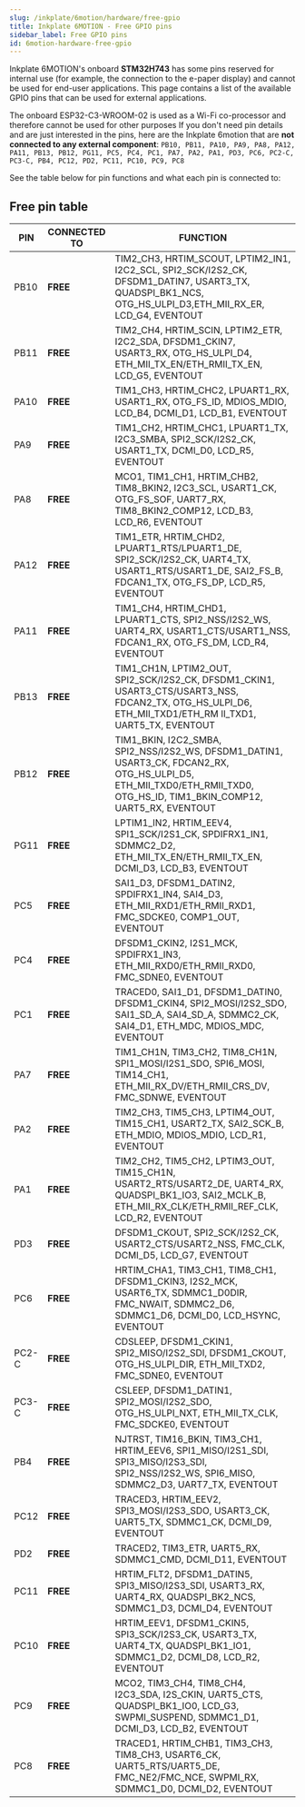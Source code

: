 ```yaml
---
slug: /inkplate/6motion/hardware/free-gpio
title: Inkplate 6MOTION - Free GPIO pins
sidebar_label: Free GPIO pins
id: 6motion-hardware-free-gpio
---
```


Inkplate 6MOTION's onboard **STM32H743** has some pins reserved for internal use (for example, the connection to the e-paper display) and cannot be used for end-user applications. This page contains a list of the available GPIO pins that can be used for external applications.

<WarningBox>The onboard ESP32-C3-WROOM-02 is used as a Wi-Fi co-processor and therefore cannot be used for other purposes</WarningBox>
If you don't need pin details and are just interested in the pins, here are the Inkplate 6motion that are **not connected to any external component**:
``PB10, PB11, PA10, PA9, PA8, PA12, PA11, PB13, PB12, PG11, PC5, PC4, PC1, PA7, PA2, PA1, PD3, PC6, PC2-C, PC3-C, PB4, PC12, PD2, PC11, PC10, PC9, PC8``

<CenteredImage src="/img/inkplate_6_motion/free_gpio.jpg" alt="Inkplate 6MOTION free pins" caption="Inkplate 6MOTION free pins" />

See the table below for pin functions and what each pin is connected to:

## Free pin table



| **PIN**      | **CONNECTED TO** | **FUNCTION**                                                               |
|--------------|------------------|----------------------------------------------------------------------------|
|PB10| **FREE** |TIM2_CH3, HRTIM_SCOUT, LPTIM2_IN1, I2C2_SCL, SPI2_SCK/I2S2_CK, DFSDM1_DATIN7, USART3_TX, QUADSPI_BK1_NCS, OTG_HS_ULPI_D3,ETH_MII_RX_ER, LCD_G4, EVENTOUT|
|PB11| **FREE**| TIM2_CH4, HRTIM_SCIN, LPTIM2_ETR, I2C2_SDA, DFSDM1_CKIN7, USART3_RX, OTG_HS_ULPI_D4, ETH_MII_TX_EN/ETH_RMII_TX_EN, LCD_G5, EVENTOUT|
|PA10|**FREE**|TIM1_CH3, HRTIM_CHC2, LPUART1_RX, USART1_RX, OTG_FS_ID, MDIOS_MDIO, LCD_B4, DCMI_D1, LCD_B1, EVENTOUT|
|PA9|**FREE**|TIM1_CH2, HRTIM_CHC1, LPUART1_TX, I2C3_SMBA, SPI2_SCK/I2S2_CK, USART1_TX, DCMI_D0, LCD_R5, EVENTOUT|
|PA8|**FREE**|MCO1, TIM1_CH1, HRTIM_CHB2, TIM8_BKIN2, I2C3_SCL, USART1_CK, OTG_FS_SOF, UART7_RX, TIM8_BKIN2_COMP12, LCD_B3, LCD_R6, EVENTOUT|
|PA12|**FREE**|TIM1_ETR, HRTIM_CHD2, LPUART1_RTS/LPUART1_DE, SPI2_SCK/I2S2_CK, UART4_TX, USART1_RTS/USART1_DE, SAI2_FS_B, FDCAN1_TX, OTG_FS_DP, LCD_R5, EVENTOUT|
|PA11|**FREE**|TIM1_CH4, HRTIM_CHD1, LPUART1_CTS, SPI2_NSS/I2S2_WS, UART4_RX, USART1_CTS/USART1_NSS, FDCAN1_RX, OTG_FS_DM, LCD_R4, EVENTOUT|
|PB13|**FREE**|TIM1_CH1N, LPTIM2_OUT, SPI2_SCK/I2S2_CK, DFSDM1_CKIN1, USART3_CTS/USART3_NSS, FDCAN2_TX, OTG_HS_ULPI_D6, ETH_MII_TXD1/ETH_RM II_TXD1, UART5_TX, EVENTOUT|
|PB12|**FREE**|TIM1_BKIN, I2C2_SMBA, SPI2_NSS/I2S2_WS, DFSDM1_DATIN1, USART3_CK, FDCAN2_RX, OTG_HS_ULPI_D5, ETH_MII_TXD0/ETH_RMII_TXD0, OTG_HS_ID, TIM1_BKIN_COMP12, UART5_RX, EVENTOUT|
|PG11|**FREE**|LPTIM1_IN2, HRTIM_EEV4, SPI1_SCK/I2S1_CK, SPDIFRX1_IN1, SDMMC2_D2, ETH_MII_TX_EN/ETH_RMII_TX_EN, DCMI_D3, LCD_B3, EVENTOUT|
|PC5|**FREE**|SAI1_D3, DFSDM1_DATIN2, SPDIFRX1_IN4, SAI4_D3, ETH_MII_RXD1/ETH_RMII_RXD1, FMC_SDCKE0, COMP1_OUT, EVENTOUT|
|PC4|**FREE**|DFSDM1_CKIN2, I2S1_MCK, SPDIFRX1_IN3, ETH_MII_RXD0/ETH_RMII_RXD0, FMC_SDNE0, EVENTOUT|
|PC1|**FREE**|TRACED0, SAI1_D1, DFSDM1_DATIN0, DFSDM1_CKIN4, SPI2_MOSI/I2S2_SDO, SAI1_SD_A, SAI4_SD_A, SDMMC2_CK, SAI4_D1, ETH_MDC, MDIOS_MDC, EVENTOUT|
|PA7|**FREE**|TIM1_CH1N, TIM3_CH2, TIM8_CH1N, SPI1_MOSI/I2S1_SDO, SPI6_MOSI, TIM14_CH1, ETH_MII_RX_DV/ETH_RMII_CRS_DV, FMC_SDNWE, EVENTOUT|
|PA2|**FREE**|TIM2_CH3, TIM5_CH3, LPTIM4_OUT, TIM15_CH1, USART2_TX, SAI2_SCK_B, ETH_MDIO, MDIOS_MDIO, LCD_R1, EVENTOUT|
|PA1|**FREE**|TIM2_CH2, TIM5_CH2, LPTIM3_OUT, TIM15_CH1N, USART2_RTS/USART2_DE, UART4_RX, QUADSPI_BK1_IO3, SAI2_MCLK_B, ETH_MII_RX_CLK/ETH_RMII_REF_CLK, LCD_R2, EVENTOUT|
|PD3|**FREE**|DFSDM1_CKOUT, SPI2_SCK/I2S2_CK, USART2_CTS/USART2_NSS, FMC_CLK, DCMI_D5, LCD_G7, EVENTOUT|
|PC6|**FREE**|HRTIM_CHA1, TIM3_CH1, TIM8_CH1, DFSDM1_CKIN3, I2S2_MCK, USART6_TX, SDMMC1_D0DIR, FMC_NWAIT, SDMMC2_D6, SDMMC1_D6, DCMI_D0, LCD_HSYNC, EVENTOUT|
|PC2-C|**FREE**|CDSLEEP, DFSDM1_CKIN1, SPI2_MISO/I2S2_SDI, DFSDM1_CKOUT, OTG_HS_ULPI_DIR, ETH_MII_TXD2, FMC_SDNE0, EVENTOUT|
|PC3-C|**FREE**|CSLEEP, DFSDM1_DATIN1, SPI2_MOSI/I2S2_SDO, OTG_HS_ULPI_NXT, ETH_MII_TX_CLK, FMC_SDCKE0, EVENTOUT|
|PB4|**FREE**|NJTRST, TIM16_BKIN, TIM3_CH1, HRTIM_EEV6, SPI1_MISO/I2S1_SDI, SPI3_MISO/I2S3_SDI, SPI2_NSS/I2S2_WS, SPI6_MISO, SDMMC2_D3, UART7_TX, EVENTOUT|
|PC12|**FREE**|TRACED3, HRTIM_EEV2, SPI3_MOSI/I2S3_SDO, USART3_CK, UART5_TX, SDMMC1_CK, DCMI_D9, EVENTOUT|
|PD2|**FREE**|TRACED2, TIM3_ETR, UART5_RX, SDMMC1_CMD, DCMI_D11, EVENTOUT|
|PC11|**FREE**|HRTIM_FLT2, DFSDM1_DATIN5, SPI3_MISO/I2S3_SDI, USART3_RX, UART4_RX, QUADSPI_BK2_NCS, SDMMC1_D3, DCMI_D4, EVENTOUT|
|PC10|**FREE**|HRTIM_EEV1, DFSDM1_CKIN5, SPI3_SCK/I2S3_CK, USART3_TX, UART4_TX, QUADSPI_BK1_IO1, SDMMC1_D2, DCMI_D8, LCD_R2, EVENTOUT|
|PC9|**FREE**|MCO2, TIM3_CH4, TIM8_CH4, I2C3_SDA, I2S_CKIN, UART5_CTS, QUADSPI_BK1_IO0, LCD_G3, SWPMI_SUSPEND, SDMMC1_D1, DCMI_D3, LCD_B2, EVENTOUT|
|PC8|**FREE**|TRACED1, HRTIM_CHB1, TIM3_CH3, TIM8_CH3, USART6_CK, UART5_RTS/UART5_DE, FMC_NE2/FMC_NCE, SWPMI_RX, SDMMC1_D0, DCMI_D2, EVENTOUT|